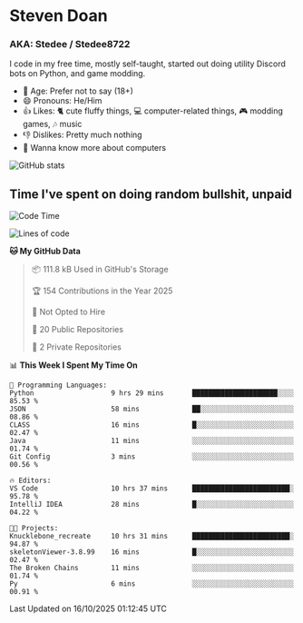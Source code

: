 # Steven Doan
### AKA: Stedee / Stedee8722
I code in my free time, mostly self-taught, started out doing utility Discord bots on Python, and game modding.

- 🤔 Age: Prefer not to say (18+)
- 😄 Pronouns: He/Him
- 👍 Likes: 🐈 cute fluffy things, 💻 computer-related things, 🎮 modding games, 🎶 music
- 👎 Dislikes: Pretty much nothing
- 🥹 Wanna know more about computers

![GitHub stats](https://github-readme-stats-iota-mocha-40.vercel.app/api?username=Stedee8722&show=prs_merged,prs_merged_percentage&show_icons=true&theme=transparent)

## Time I've spent on doing random bullshit, unpaid
<!--START_SECTION:Time I've spent on doing random bullshit, unpaid-->
![Code Time](http://img.shields.io/badge/Code%20Time-360%20hrs%2027%20mins-blue)

![Lines of code](https://img.shields.io/badge/From%20Hello%20World%20I%27ve%20Written-91.7%20thousand%20lines%20of%20code-blue)

**🐱 My GitHub Data** 

> 📦 111.8 kB Used in GitHub's Storage 
 > 
> 🏆 154 Contributions in the Year 2025
 > 
> 🚫 Not Opted to Hire
 > 
> 📜 20 Public Repositories 
 > 
> 🔑 2 Private Repositories 
 > 
📊 **This Week I Spent My Time On** 

```text
💬 Programming Languages: 
Python                   9 hrs 29 mins       █████████████████████░░░░   85.53 % 
JSON                     58 mins             ██░░░░░░░░░░░░░░░░░░░░░░░   08.86 % 
CLASS                    16 mins             █░░░░░░░░░░░░░░░░░░░░░░░░   02.47 % 
Java                     11 mins             ░░░░░░░░░░░░░░░░░░░░░░░░░   01.74 % 
Git Config               3 mins              ░░░░░░░░░░░░░░░░░░░░░░░░░   00.56 % 

🔥 Editors: 
VS Code                  10 hrs 37 mins      ████████████████████████░   95.78 % 
IntelliJ IDEA            28 mins             █░░░░░░░░░░░░░░░░░░░░░░░░   04.22 % 

🐱‍💻 Projects: 
Knucklebone_recreate     10 hrs 31 mins      ████████████████████████░   94.87 % 
skeletonViewer-3.8.99    16 mins             █░░░░░░░░░░░░░░░░░░░░░░░░   02.47 % 
The Broken Chains        11 mins             ░░░░░░░░░░░░░░░░░░░░░░░░░   01.74 % 
Py                       6 mins              ░░░░░░░░░░░░░░░░░░░░░░░░░   00.91 % 
```


 Last Updated on 16/10/2025 01:12:45 UTC
<!--END_SECTION:Time I've spent on doing random bullshit, unpaid-->
